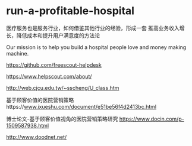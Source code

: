 # run-a-profitable-hospital
医疗服务也是服务行业，如何借鉴其他行业的经验，形成一套 推高业务收入增长，降低成本和提升用户满意度的方法论

Our mission is to help you build a hospital people love and money making machine.



https://github.com/freescout-helpdesk       

https://www.helpscout.com/about/      

http://web.cjcu.edu.tw/~sscheng/U_class.htm     


基于顾客价值的医院营销策略https://www.ixueshu.com/document/e51be56f4d2413bc.html

博士论文-基于顾客价值视角的医院营销策略研究 https://www.docin.com/p-1509587938.html 

http://www.doodnet.net/
